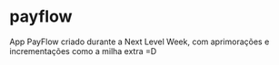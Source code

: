 # payflow
 App PayFlow criado durante a Next Level Week, com aprimorações e incrementações como a milha extra =D
